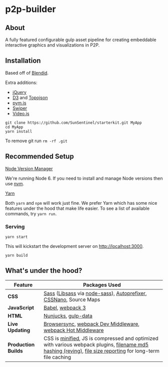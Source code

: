 # p2p-builder

## About

A fully featured configurable gulp asset pipeline for creating embeddable interactive graphics and visualizations in P2P.

## Installation

Based off of [Blendid](https://github.com/vigetlabs/blendid).

Extra additions:
- [jQuery](https://jquery.com/)
- [D3](https://d3js.org/) and [Topojson](https://github.com/mbostock/topojson)
- [pym.js](http://blog.apps.npr.org/pym.js/)
- [Swiper](http://idangero.us/swiper/)
- [Video.js](http://videojs.com/)

```
git clone https://github.com/SunSentinel/starterkit.git MyApp
cd MyApp
yarn install
```

To remove git run `rm -rf .git`

## Recommended Setup

[Node Version Manager](https://github.com/creationix/nvm)

We're running Node 6. If you need to install and manage Node versions then use [nvm](https://github.com/creationix/nvm).

[Yarn](https://yarnpkg.com/en/docs/install)

Both `yarn` and `npm` will work just fine. We prefer Yarn which has some nice features under the hood that make life easier. To see a list of available commands, try `yarn run`.

### Serving

`yarn start`

This will kickstart the development server on [http://localhost:3000](http://localhost:3000).

`yarn build`

## What's under the hood?

Feature | Packages Used
------ | -----
**CSS** | [Sass](http://sass-lang.com/) ([Libsass](http://sass-lang.com/libsass) via [node-sass](https://github.com/sass/node-sass)), [Autoprefixer](https://github.com/postcss/autoprefixer), [CSSNano](https://github.com/ben-eb/cssnano), Source Maps
**JavaScript** | [Babel](http://babeljs.io/), [webpack 3](https://webpack.js.org/)
**HTML** | [Nunjucks](https://mozilla.github.io/nunjucks/), [gulp-data](https://github.com/colynb/gulp-data)
**Live Updating** | [Browsersync](http://www.browsersync.io/), [webpack Dev Middleware](https://github.com/webpack/webpack-dev-middleware), [webpack Hot Middleware](https://github.com/glenjamin/webpack-hot-middleware)
**Production Builds** | CSS is [minified](http://cssnano.co/), JS is compressed and optimized with various webpack plugins, [filename md5 hashing (reving)](https://github.com/sindresorhus/gulp-rev), [file size reporting](https://github.com/jaysalvat/gulp-sizereport) for long-term file caching
